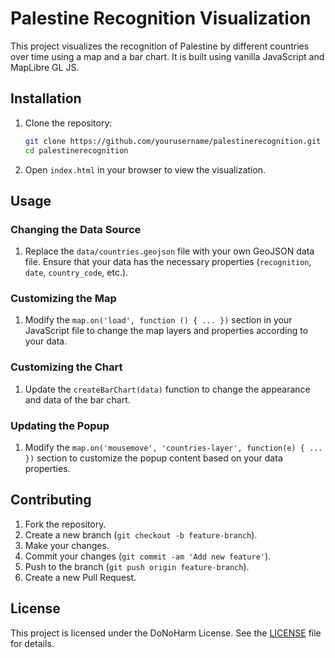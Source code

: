 # Palestine Recognition Visualization

This project visualizes the recognition of Palestine by different countries over time using a map and a bar chart. It is built using vanilla JavaScript and MapLibre GL JS.

## Installation

1. Clone the repository:
    ```sh
    git clone https://github.com/yourusername/palestinerecognition.git
    cd palestinerecognition
    ```

2. Open `index.html` in your browser to view the visualization.

## Usage

### Changing the Data Source

1. Replace the `data/countries.geojson` file with your own GeoJSON data file. Ensure that your data has the necessary properties (`recognition`, `date`, `country_code`, etc.).

### Customizing the Map

1. Modify the `map.on('load', function () { ... })` section in your JavaScript file to change the map layers and properties according to your data.

### Customizing the Chart

1. Update the `createBarChart(data)` function to change the appearance and data of the bar chart.

### Updating the Popup

1. Modify the `map.on('mousemove', 'countries-layer', function(e) { ... })` section to customize the popup content based on your data properties.

## Contributing

1. Fork the repository.
2. Create a new branch (`git checkout -b feature-branch`).
3. Make your changes.
4. Commit your changes (`git commit -am 'Add new feature'`).
5. Push to the branch (`git push origin feature-branch`).
6. Create a new Pull Request.

## License

This project is licensed under the DoNoHarm License. See the [LICENSE](LICENSE.md) file for details.
